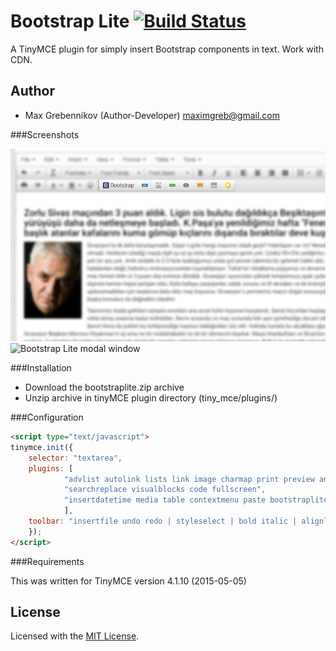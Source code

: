 # Bootstrap Lite [![Build Status](https://img.shields.io/travis/bryanbraun/anchorjs/master.svg?style=flat)](https://maxgrebennikov.com/)

A TinyMCE plugin for simply insert Bootstrap components in text. Work with CDN.

## Author

 * Max Grebennikov (Author-Developer) maximgreb@gmail.com

###Screenshots

![Bootstrap Lite panel](/screens/bootstraplite_ss01.jpg)
![Bootstrap Lite modal window](https://i.imgsafe.org/2879c9f76e.jpg)

###Installation
 * Download the bootstraplite.zip archive
 * Unzip archive in tinyMCE plugin directory (tiny_mce/plugins/)

###Configuration
```html
<script type="text/javascript">
tinymce.init({
	selector: "textarea",
	plugins: [
			"advlist autolink lists link image charmap print preview anchor",
			"searchreplace visualblocks code fullscreen",
			"insertdatetime media table contextmenu paste bootstraplite"
			],
	toolbar: "insertfile undo redo | styleselect | bold italic | alignleft aligncenter alignright alignjustify | bullist numlist outdent indent | link image| bootstraplite"
	});
</script>
```

###Requirements

This was written for TinyMCE version 4.1.10 (2015-05-05)

## License
Licensed with the [MIT License](http://opensource.org/licenses/MIT).
